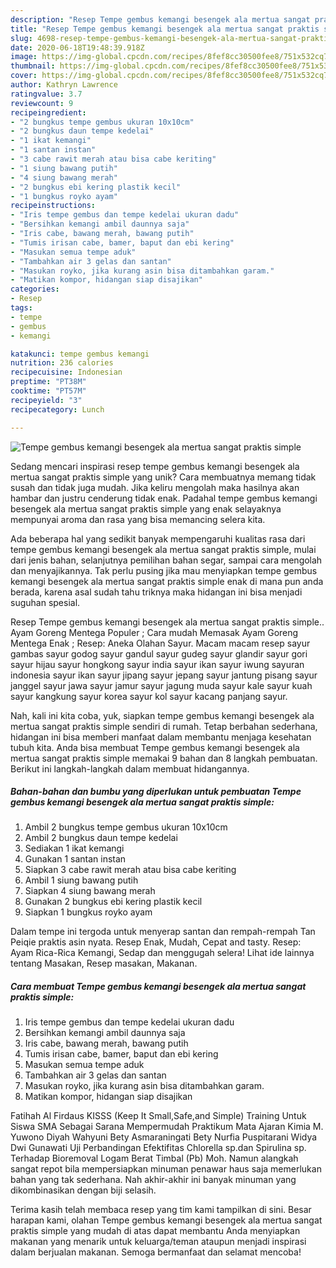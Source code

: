 ```yaml
---
description: "Resep Tempe gembus kemangi besengek ala mertua sangat praktis simple yang Sempurna"
title: "Resep Tempe gembus kemangi besengek ala mertua sangat praktis simple yang Sempurna"
slug: 4698-resep-tempe-gembus-kemangi-besengek-ala-mertua-sangat-praktis-simple-yang-sempurna
date: 2020-06-18T19:48:39.918Z
image: https://img-global.cpcdn.com/recipes/8fef8cc30500fee8/751x532cq70/tempe-gembus-kemangi-besengek-ala-mertua-sangat-praktis-simple-foto-resep-utama.jpg
thumbnail: https://img-global.cpcdn.com/recipes/8fef8cc30500fee8/751x532cq70/tempe-gembus-kemangi-besengek-ala-mertua-sangat-praktis-simple-foto-resep-utama.jpg
cover: https://img-global.cpcdn.com/recipes/8fef8cc30500fee8/751x532cq70/tempe-gembus-kemangi-besengek-ala-mertua-sangat-praktis-simple-foto-resep-utama.jpg
author: Kathryn Lawrence
ratingvalue: 3.7
reviewcount: 9
recipeingredient:
- "2 bungkus tempe gembus ukuran 10x10cm"
- "2 bungkus daun tempe kedelai"
- "1 ikat kemangi"
- "1 santan instan"
- "3 cabe rawit merah atau bisa cabe keriting"
- "1 siung bawang putih"
- "4 siung bawang merah"
- "2 bungkus ebi kering plastik kecil"
- "1 bungkus royko ayam"
recipeinstructions:
- "Iris tempe gembus dan tempe kedelai ukuran dadu"
- "Bersihkan kemangi ambil daunnya saja"
- "Iris cabe, bawang merah, bawang putih"
- "Tumis irisan cabe, bamer, baput dan ebi kering"
- "Masukan semua tempe aduk"
- "Tambahkan air 3 gelas dan santan"
- "Masukan royko, jika kurang asin bisa ditambahkan garam."
- "Matikan kompor, hidangan siap disajikan"
categories:
- Resep
tags:
- tempe
- gembus
- kemangi

katakunci: tempe gembus kemangi 
nutrition: 236 calories
recipecuisine: Indonesian
preptime: "PT38M"
cooktime: "PT57M"
recipeyield: "3"
recipecategory: Lunch

---
```



![Tempe gembus kemangi besengek ala mertua sangat praktis simple](https://img-global.cpcdn.com/recipes/8fef8cc30500fee8/751x532cq70/tempe-gembus-kemangi-besengek-ala-mertua-sangat-praktis-simple-foto-resep-utama.jpg)

Sedang mencari inspirasi resep tempe gembus kemangi besengek ala mertua sangat praktis simple yang unik? Cara membuatnya memang tidak susah dan tidak juga mudah. Jika keliru mengolah maka hasilnya akan hambar dan justru cenderung tidak enak. Padahal tempe gembus kemangi besengek ala mertua sangat praktis simple yang enak selayaknya mempunyai aroma dan rasa yang bisa memancing selera kita.

Ada beberapa hal yang sedikit banyak mempengaruhi kualitas rasa dari tempe gembus kemangi besengek ala mertua sangat praktis simple, mulai dari jenis bahan, selanjutnya pemilihan bahan segar, sampai cara mengolah dan menyajikannya. Tak perlu pusing jika mau menyiapkan tempe gembus kemangi besengek ala mertua sangat praktis simple enak di mana pun anda berada, karena asal sudah tahu triknya maka hidangan ini bisa menjadi suguhan spesial.

Resep Tempe gembus kemangi besengek ala mertua sangat praktis simple.. Ayam Goreng Mentega Populer ; Cara mudah Memasak Ayam Goreng Mentega Enak ; Resep: Aneka Olahan Sayur. Macam macam resep sayur gambas sayur godog sayur gandul sayur gudeg sayur glandir sayur gori sayur hijau sayur hongkong sayur india sayur ikan sayur iwung sayuran indonesia sayur ikan sayur jipang sayur jepang sayur jantung pisang sayur janggel sayur jawa sayur jamur sayur jagung muda sayur kale sayur kuah sayur kangkung sayur korea sayur kol sayur kacang panjang sayur.


Nah, kali ini kita coba, yuk, siapkan tempe gembus kemangi besengek ala mertua sangat praktis simple sendiri di rumah. Tetap berbahan sederhana, hidangan ini bisa memberi manfaat dalam membantu menjaga kesehatan tubuh kita. Anda bisa membuat Tempe gembus kemangi besengek ala mertua sangat praktis simple memakai 9 bahan dan 8 langkah pembuatan. Berikut ini langkah-langkah dalam membuat hidangannya.

<!--inarticleads1-->

##### Bahan-bahan dan bumbu yang diperlukan untuk pembuatan Tempe gembus kemangi besengek ala mertua sangat praktis simple:

1. Ambil 2 bungkus tempe gembus ukuran 10x10cm
1. Ambil 2 bungkus daun tempe kedelai
1. Sediakan 1 ikat kemangi
1. Gunakan 1 santan instan
1. Siapkan 3 cabe rawit merah atau bisa cabe keriting
1. Ambil 1 siung bawang putih
1. Siapkan 4 siung bawang merah
1. Gunakan 2 bungkus ebi kering plastik kecil
1. Siapkan 1 bungkus royko ayam


Dalam tempe ini tergoda untuk menyerap santan dan rempah-rempah Tan Peiqie praktis asin nyata. Resep Enak, Mudah, Cepat and tasty. Resep: Ayam Rica-Rica Kemangi, Sedap dan menggugah selera! Lihat ide lainnya tentang Masakan, Resep masakan, Makanan. 

<!--inarticleads2-->

##### Cara membuat Tempe gembus kemangi besengek ala mertua sangat praktis simple:

1. Iris tempe gembus dan tempe kedelai ukuran dadu
1. Bersihkan kemangi ambil daunnya saja
1. Iris cabe, bawang merah, bawang putih
1. Tumis irisan cabe, bamer, baput dan ebi kering
1. Masukan semua tempe aduk
1. Tambahkan air 3 gelas dan santan
1. Masukan royko, jika kurang asin bisa ditambahkan garam.
1. Matikan kompor, hidangan siap disajikan


Fatihah Al Firdaus KISSS (Keep It Small,Safe,and Simple) Training Untuk Siswa SMA Sebagai Sarana Mempermudah Praktikum Mata Ajaran Kimia M. Yuwono Diyah Wahyuni Bety Asmaraningati Bety Nurfia Puspitarani Widya Dwi Gunawati Uji Perbandingan Efektifitas Chlorella sp.dan Spirulina sp. Terhadap Bioremoval Logam Berat Timbal (Pb) Moh. Namun alangkah sangat repot bila mempersiapkan minuman penawar haus saja memerlukan bahan yang tak sederhana. Nah akhir-akhir ini banyak minuman yang dikombinasikan dengan biji selasih. 

Terima kasih telah membaca resep yang tim kami tampilkan di sini. Besar harapan kami, olahan Tempe gembus kemangi besengek ala mertua sangat praktis simple yang mudah di atas dapat membantu Anda menyiapkan makanan yang menarik untuk keluarga/teman ataupun menjadi inspirasi dalam berjualan makanan. Semoga bermanfaat dan selamat mencoba!
